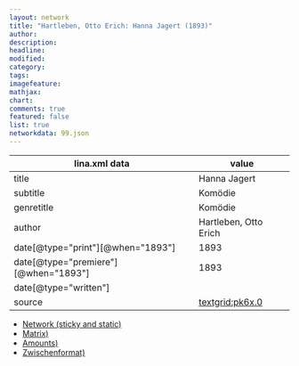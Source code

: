 ```yaml
---
layout: network
title: "Hartleben, Otto Erich: Hanna Jagert (1893)"
author:
description:
headline:
modified:
category:
tags:
imagefeature: 
mathjax: 
chart: 
comments: true
featured: false
list: true
networkdata: 99.json
---
```

lina.xml data  | value
------------- | -------------
title|Hanna Jagert
subtitle|Komödie
genretitle|Komödie
author|Hartleben, Otto Erich
date[@type="print"][@when="1893"]|1893
date[@type="premiere"][@when="1893"]|1893
date[@type="written"]|
source|[textgrid:pk6x.0](https://textgridlab.org/1.0/tgcrud-public/rest/textgrid:pk6x.0/data)



* [Network (sticky and static)](/linas/network99)
* [Matrix)](/linas/matrix99)
* [Amounts)](/linas/amount99)
* [Zwischenformat)](/linas/lina99 )
